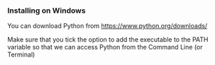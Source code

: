 ### Installing on Windows

You can download Python from https://www.python.org/downloads/

Make sure that you tick the option to add the executable to the PATH variable so that we can access 
Python from the Command Line (or Terminal)
